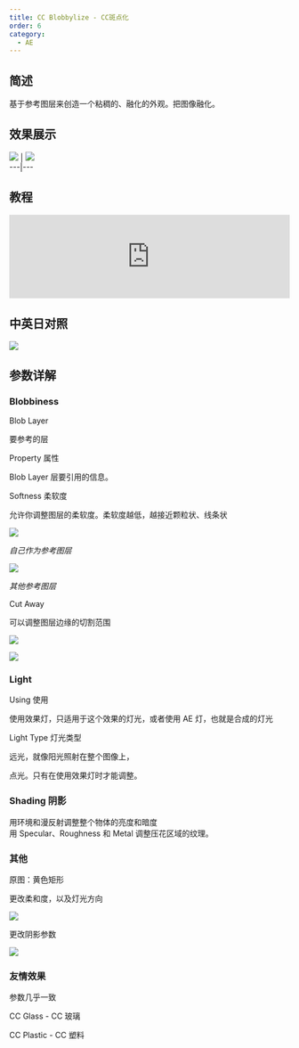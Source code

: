 ```yaml
---
title: CC Blobbylize - CC斑点化
order: 6
category:
  - AE
---
```


## 简述

基于参考图层来创造一个粘稠的、融化的外观。把图像融化。

## 效果展示

![](https://cdn.yuelili.com/20211231164519.png) |
![](https://cdn.yuelili.com/20211231164941.png)  
---|---

## 教程

<iframe src="https://player.bilibili.com/player.html?bvid=BV1e34y1X7Vj&page=43&high_quality=1" width="100%" allowfullscreen="allowfullscreen" frameborder="0"></iframe>

## 中英日对照

![](https://mir.yuelili.com/wp-content/uploads/user/AE/effects/AE-Effects-Distort-CC_Blobbylize.png)

## 参数详解

### Blobbiness

Blob Layer

要参考的层

Property 属性

Blob Layer 层要引用的信息。

Softness 柔软度

允许你调整图层的柔软度。柔软度越低，越接近颗粒状、线条状

![](https://cdn.yuelili.com/20211222152139.png)

_自己作为参考图层_

![](https://cdn.yuelili.com/20211222143011.png)

_其他参考图层_

Cut Away

可以调整图层边缘的切割范围

![](https://cdn.yuelili.com/20211222152542.png)

![](https://cdn.yuelili.com/20211222150723.png)

### Light

Using 使用

使用效果灯，只适用于这个效果的灯光，或者使用 AE 灯，也就是合成的灯光

Light Type 灯光类型

远光，就像阳光照射在整个图像上，

点光。只有在使用效果灯时才能调整。

### Shading 阴影

用环境和漫反射调整整个物体的亮度和暗度  
用 Specular、Roughness 和 Metal 调整压花区域的纹理。

### 其他

原图：黄色矩形

更改柔和度，以及灯光方向

![](https://cdn.yuelili.com/20211222153053.png)

更改阴影参数

![](https://cdn.yuelili.com/20211222153445.png)

### 友情效果

参数几乎一致

CC Glass - CC 玻璃

CC Plastic - CC 塑料
